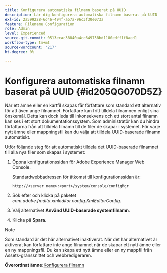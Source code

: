 ```yaml
---
title: Konfigurera automatiska filnamn baserat på UUID
description: Lär dig konfigurera automatiska filnamn baserat på UUID
exl-id: 2a599228-6d46-494f-a57a-96c3f30e073a
feature: Filename Configuration
role: Admin
level: Experienced
source-git-commit: 0513ecac38840a4cc649758bd1180edff1f8aed1
workflow-type: tm+mt
source-wordcount: '217'
ht-degree: 0%

---
```


# Konfigurera automatiska filnamn baserat på UUID {#id205QG070D5Z}

När ett ämne eller en kartfil skapas får författare som standard ett alternativ för att även ange filnamnet. Författare kan fritt tilldela filnamnen enligt sina önskemål. Detta kan dock leda till inkonsekvens och ett stort antal filnamn kan ses i ett stort dokumentationssystem. Som administratör kan du hindra författarna från att tilldela filnamn till de filer de skapar i systemet. För varje nytt ämne eller mappningsfil kan du välja att tilldela UUID-baserade filnamn automatiskt.

Utför följande steg för att automatiskt tilldela det UUID-baserade filnamnet till alla nya filer som skapas i systemet:

1. Öppna konfigurationssidan för Adobe Experience Manager Web Console.

   Standardwebbadressen för åtkomst till konfigurationssidan är:

   ```http
   http://<server name>:<port>/system/console/configMgr
   ```

1. Sök efter och klicka på paketet *com.adobe.fmdita.xmleditor.config.XmlEditorConfig*.

1. Välj alternativet **Använd UUID-baserade systemfilnamn**.

1. Klicka på **Spara**.


>[!NOTE]
>
> Som standard är det här alternativet inaktiverat. När det här alternativet är aktiverat kan författare inte ange filnamnet när de skapar ett nytt ämne eller en ny mappningsfil. Du kan skapa ett nytt ämne eller en ny mappfil från Assets-gränssnittet och webbredigeraren.

**Överordnat ämne:**&#x200B;[ Konfigurera filnamn](conf-file-names.md)

